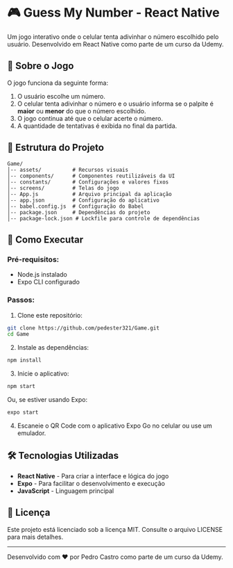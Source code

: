 # 🎮 Guess My Number - React Native

Um jogo interativo onde o celular tenta adivinhar o número escolhido pelo usuário. Desenvolvido em React Native como parte de um curso da Udemy.

## 📌 Sobre o Jogo

O jogo funciona da seguinte forma:

1. O usuário escolhe um número.
2. O celular tenta adivinhar o número e o usuário informa se o palpite é **maior** ou **menor** do que o número escolhido.
3. O jogo continua até que o celular acerte o número.
4. A quantidade de tentativas é exibida no final da partida.

## 📂 Estrutura do Projeto

```
Game/
│-- assets/          # Recursos visuais
│-- components/      # Componentes reutilizáveis da UI
│-- constants/       # Configurações e valores fixos
│-- screens/         # Telas do jogo
│-- App.js           # Arquivo principal da aplicação
│-- app.json         # Configuração do aplicativo
│-- babel.config.js  # Configuração do Babel
│-- package.json     # Dependências do projeto
│-- package-lock.json # Lockfile para controle de dependências
```

## 🚀 Como Executar

### Pré-requisitos:

- Node.js instalado
- Expo CLI configurado

### Passos:

1. Clone este repositório:

```bash
git clone https://github.com/pedester321/Game.git
cd Game
```

2. Instale as dependências:

```bash
npm install
```

3. Inicie o aplicativo:

```bash
npm start
```

Ou, se estiver usando Expo:

```bash
expo start
```

4. Escaneie o QR Code com o aplicativo Expo Go no celular ou use um emulador.

## 🛠 Tecnologias Utilizadas

- **React Native** - Para criar a interface e lógica do jogo
- **Expo** - Para facilitar o desenvolvimento e execução
- **JavaScript** - Linguagem principal

## 📝 Licença

Este projeto está licenciado sob a licença MIT. Consulte o arquivo LICENSE para mais detalhes.

---

Desenvolvido com ❤️ por Pedro Castro como parte de um curso da Udemy.
